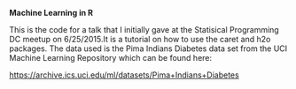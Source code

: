 **Machine Learning in R**

This is the code for a talk that I initially gave at the Statisical Programming DC meetup on 6/25/2015.It is a tutorial on how to use the caret and h2o packages.  The data used is the Pima Indians Diabetes data set from the UCI Machine Learning Repository which can be found here:

https://archive.ics.uci.edu/ml/datasets/Pima+Indians+Diabetes